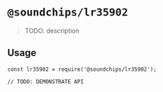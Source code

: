 # `@soundchips/lr35902`

> TODO: description

## Usage

```
const lr35902 = require('@soundchips/lr35902');

// TODO: DEMONSTRATE API
```
